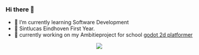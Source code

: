 ### Hi there 👋

- 🌱 I’m currently learning Software Development
- 🏫 Sintlucas Eindhoven First Year.
- 🏫 currently working on my Ambitieproject for school <a href="(https://github.com/DeanLemans/2d-platformer-godot)">godot 2d platformer</a> 



<div id="header" align="center">
  <img src="https://media.giphy.com/media/enj50kao8gMfu/giphy.gif"/>
</div>
